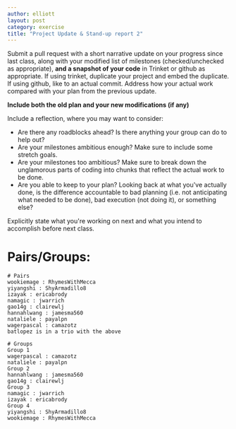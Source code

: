 ```yaml
---
author: elliott
layout: post
category: exercise
title: "Project Update & Stand-up report 2"
---
```


Submit a pull request with a short narrative update on your progress since last class,
along with your modified list of milestones (checked/unchecked as appropriate), **and a snapshot of your code** in 
Trinket or github as appropriate.  If using trinket, duplicate your project and embed the duplicate.  If using github,
like to an actual commit.  Address how your actual work compared with your plan from the previous update.

**Include both the old plan and your new modifications (if any)**

Include a reflection, where you may want to consider:

* Are there any roadblocks ahead?  Is there anything your group can do to help out?
* Are your milestones ambitious enough?  Make sure to include some stretch goals.
* Are your milestones too ambitious?  Make sure to break down the unglamorous parts of coding
into chunks that reflect the actual work to be done.
* Are you able to keep to your plan?  Looking back at what you've actually done, is the difference
accountable to bad planning (i.e. not anticipating what needed to be done), bad execution (not doing it), or
something else?

Explicitly state what you're working on next and what you intend to accomplish before next class.

# Pairs/Groups:

```
# Pairs
wookiemage : RhymesWithMecca
yiyangshi : ShyArmadillo8
izayak : ericabrody
namagic : jwarrich
gao14g : clairewlj
hannahlwang : jamesma560
nataliele : payalpn
wagerpascal : camazotz
batlopez is in a trio with the above

# Groups
Group 1
wagerpascal : camazotz
nataliele : payalpn
Group 2
hannahlwang : jamesma560
gao14g : clairewlj
Group 3
namagic : jwarrich
izayak : ericabrody
Group 4
yiyangshi : ShyArmadillo8
wookiemage : RhymesWithMecca
```